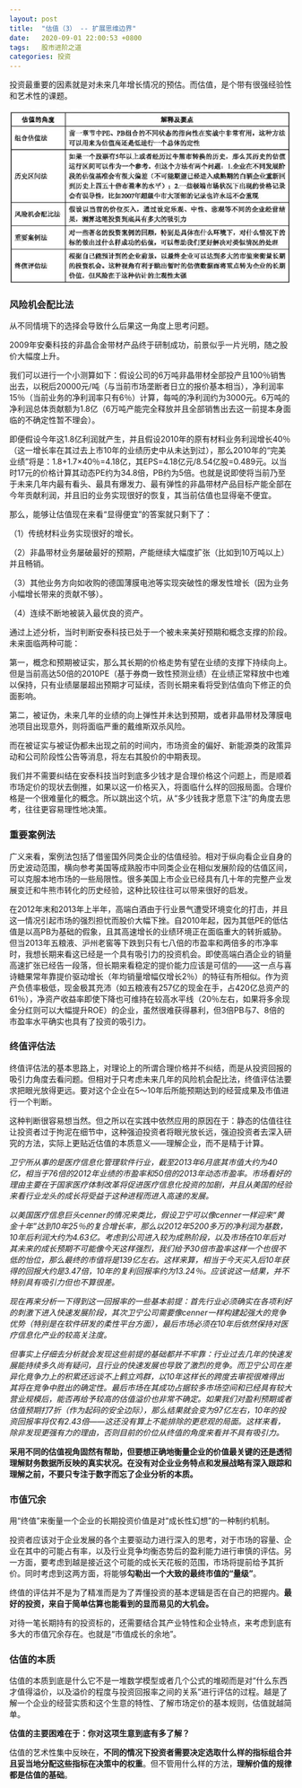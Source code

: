 ```yaml
---
layout: post
title:  "估值（3） -- 扩展思维边界"
date:   2020-09-01 22:00:53 +0800
tags:   股市进阶之道
categories: 投资
---
```


投资最重要的因素就是对未来几年增长情况的预估。而估值，是个带有很强经验性和艺术性的课题。

![估值方法](../pic/00168.jpeg?raw=true)

### 风险机会配比法

从不同情境下的选择会导致什么后果这一角度上思考问题。


2009年安秦科技的非晶合金带材产品终于研制成功，前景似乎一片光明，随之股价大幅度上升。

我们可以进行一个小测算如下：假设公司的6万吨非晶带材全部投产且100％销售出去，以税后20000元/吨（与当前市场垄断者日立的报价基本相当），净利润率15％（当前业务的净利润率只有6％）计算，每吨的净利润约为3000元。6万吨的净利润总体贡献额为1.8亿（6万吨产能完全释放并且全部销售出去这一前提本身面临的不确定性暂不理会）。

即便假设今年这1.8亿利润就产生，并且假设2010年的原有材料业务利润增长40％（这一增长率在其过去上市10年的业绩历史中从未达到过），那么2010年的“完美业绩”将是：1.8+1.7×40％=4.18亿，其EPS=4.18亿元/8.54亿股=0.489元。以当时17元的价格计算其动态PE约为34.8倍，PB约为5倍。也就是说即使将当前乃至于未来几年内最有看头、最具有爆发力、最有弹性的非晶带材产品目标产能全部在今年贡献利润，并且旧的业务实现很好的恢复，其当前估值也显得毫不便宜。

那么，能够让估值现在来看“显得便宜”的答案就只剩下了：

（1）传统材料业务实现很好的增长。

（2）非晶带材业务屡破最好的预期，产能继续大幅度扩张（比如到10万吨以上）并且畅销。

（3）其他业务方向如收购的德国薄膜电池等实现突破性的爆发性增长（因为业务小幅增长带来的贡献不够）。

（4）连续不断地被装入最优良的资产。

通过上述分析，当时判断安泰科技已处于一个被未来美好预期和概念支撑的阶段。未来面临两种可能：


第一，概念和预期被证实，那么其长期的价格走势有望在业绩的支撑下持续向上。但是当前高达50倍的2010PE（基于券商一致性预测业绩）在业绩正常释放中也难以保持，只有业绩屡屡超出预期才可延续，否则长期来看将受到估值向下修正的负面影响。

第二，被证伪，未来几年的业绩的向上弹性并未达到预期，或者非晶带材及薄膜电池项目出现意外，则将面临严重的戴维斯双杀风险。

而在被证实与被证伪都未出现之前的时间内，市场资金的偏好、新能源类的政策异动和公司阶段性公告等消息，将左右其股价的中期表现。


我们并不需要纠结在安泰科技当时到底多少钱才是合理价格这个问题上，而是顺着市场定价的现状去倒推，如果以这一价格买入，将面临什么样的回报局面。合理价格是一个很难量化的概念。所以跳出这个坑，从“多少钱我才愿意下注”的角度去思考，往往更容易理性地决策。

### 重要案例法

广义来看，案例法包括了借鉴国外同类企业的估值经验。相对于纵向看企业自身的历史波动范围，横向参考美国等成熟股市中同类企业在相似发展阶段的估值区间，可以克服本地市场的一些局限性。很多美国上市企业已经具有几十年的完整产业发展变迁和牛熊市转化的历史经验，这种比较往往可以带来很好的启发。

在2012年末和2013年上半年，高端白酒由于行业景气遭受环境变化的打击，并且这一情况引起市场的强烈担忧而股价大幅下挫。自2010年起，因为其低PE的低估值是以高PB为基础的假象，且其高速增长的业绩环境正在面临重大的转折威胁。但当2013年五粮液、沪州老窖等下跌到只有七八倍的市盈率和两倍多的市净率时，我想长期来看这已经是一个具有吸引力的投资机会。即使高端白酒企业的销量高速扩张已经告一段落，但长期来看稳定的提价能力应该是可信的——这一点与喜诗糖果常年靠提价驱动增长（年均销量增幅仅增长2％）的特征有所相似。作为资产负债率极低，现金极其充沛（如五粮液有257亿的现金在手，占420亿总资产的61％），净资产收益率即使下降也可维持在较高水平线（20％左右，如果将多余现金分红则可以大幅提升ROE）的企业，虽然很难获得暴利，但3倍PB与7、8倍的市盈率水平确实也具有了投资的吸引力。

### 终值评估法

终值评估法的基本思路上，对理论上的所谓合理价格并不纠结，而是从投资回报的吸引力角度去看问题。但相对于只考虑未来几年的风险机会配比法，终值评估法要求把眼光放得更远。要对这个企业在5～10年后所能预期达到的经营成果及市值进行一个判断。

这种判断很容易想当然。但之所以在实践中依然应用的原因在于：静态的估值往往让投资者过于拘泥在细节中，这种强迫投资者将眼光放长远，强迫投资者去深入研究的方法，实际上更贴近估值的本质意义——理解企业，而不是精于计算。

<i>

卫宁所从事的是医疗信息化管理软件行业，截至2013年6月底其市值大约为40亿，相当于76倍的2012年业绩的市盈率和50倍的2013年动态市盈率。市场看好的理由主要在于国家医疗体制改革将促进医疗信息化投资的加剧，并且从美国的经验来看行业龙头的成长将受益于这种进程而进入高速的发展。

以美国医疗信息巨头cenner的情况来类比，假设卫宁可以像cenner一样迎来“黄金十年”达到10年25％的复合增长率，那么以2012年5200多万的净利润为基数，10年后利润大约为4.63亿。考虑到公司进入较为成熟阶段，以及市场在10年后对其未来的成长预期不可能像今天这样强烈，我们给予30倍市盈率这样一个也很不低的怡位，那么最终的市值将是139亿左右。这样来算，相当于今天买入后10年获得的回报大约是3.47倍，10年的复利回报率约为13.24％。应该说这一结果，并不特别具有吸引力但也不算很差。

现在再来分析一下得到这一回报率的一些基本前提：首先行业必须确实在各项利好的刺激下进入快速发展阶段，其次卫宁公司需要像cenner一样构建起强大的竞争优势（特别是在软件研发的柔性平台方面），最后市场必须在10年后依然保持对医疗信息化产业的较高关注度。

但事实上仔细去分析就会发现这些前提的基础都并不牢靠：行业过去几年的快速发展能持续多久尚有疑问，且行业的快速发展也导致了激烈的竞争。而卫宁公司在差异化竟争力上的积累还远谈不上鹤立鸡群，以10年这样长的跨度去审视很难得出其将在竞争中胜出的确定性。最后市场在其成功占据较多市场空间和已经具有较大营业规模后，能否再给予较高的估值溢价也非常不确定。如果我们对盈利预期或者估值预期打7折（作为起码的安全边际），那么结果就会变为97亿左右，10年的投资回报率将仅有2.43倍——这还没有算上不能排除的更悲观的局面。这样来看，除非发现更强有力的理由，否则目前的价位从终值的角度来看并不具有吸引力。

</i>

**采用不同的估值视角固然有帮助，但要想正确地衡量企业的价值最关键的还是透彻理解财务数据所反映的真实状况。在没有对企业业务特点和发展战略有深入跟踪和理解之前，不要只专注于数字而忘了企业分析的本质。**

### 市值冗余

用“终值”来衡量一个企业的长期投资价值是对“成长性幻想”的一种制约机制。

投资者应该对于企业发展的各个主要驱动力进行深入的思考，对于市场的容量、企业在其中的可能占有率，以及行业竞争均衡态势后的盈利能力进行审慎的评估。另一方面，要考虑到越是接近这个可能的成长天花板的范围，市场将提前给予其折价。同时考虑到这两方面，将能够**勾勒出一个大致的最终市值的“量级”**。

终值的评估并不是为了精准而是为了弄懂投资的基本逻辑是否在自己的把握内。**最好的投资，来自于简单估算也能看到的显而易见的大机会。**

对待一笔长期持有的投资标的，还需要结合其产业特性和企业特点，来考虑到底有多大的市值冗余存在。也就是“市值成长的余地”。

### 估值的本质

估值的本质到底是什么它不是一堆数学模型或者几个公式的堆砌而是对“什么东西才值得溢价，以及溢价的程度与投资回报率之间的关系”进行评估的过程。越是了解一个企业的经营实质和这个生意的特性、了解市场定价的基本规则，估值就越简单。

**估值的主要困难在于：你对这项生意到底有多了解？**

估值的艺术性集中反映在，**不同的情况下投资者需要决定选取什么样的指标组合并且妥当地分配这些指标在决策中的权重**。但不管用什么样的方法，**理解价值的规律都是估值的基础**。




